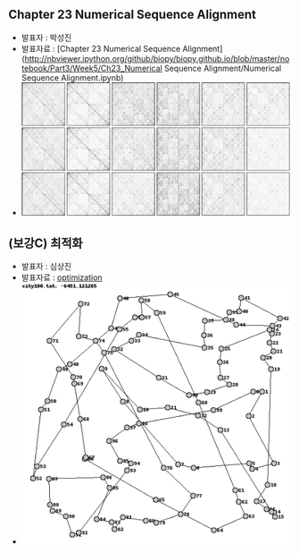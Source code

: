 ## Chapter 23 Numerical Sequence Alignment
- 발표자 : 박성진
- 발표자료 : [Chapter 23 Numerical Sequence Alignment](http://nbviewer.ipython.org/github/biopy/biopy.github.io/blob/master/notebook/Part3/Week5/Ch23_Numerical Sequence Alignment/Numerical Sequence Alignment.ipynb)
- ![c3_23](/doc/img/c3_23.jpg)

## (보강C) 최적화
- 발표자 : 심상진
- 발표자료 : [optimization](https://docs.google.com/file/d/0B9e89I-4MR7jT3VOWGE1WUlpNG8/edit)
- ![c3_tsp](/doc/img/c3_tsp.jpg)